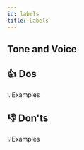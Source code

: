 ```yaml
---
id: labels
title: Labels
---
```


> 

## Tone and Voice





## 👍 Dos


💡Examples


## 👎 Don'ts


💡Examples
